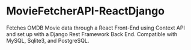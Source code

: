 # MovieFetcherAPI-ReactDjango
Fetches OMDB Movie data through a React Front-End using Context API and set up with a Django Rest Framework Back End. Compatible with MySQL, Sqlite3, and PostgreSQL.
